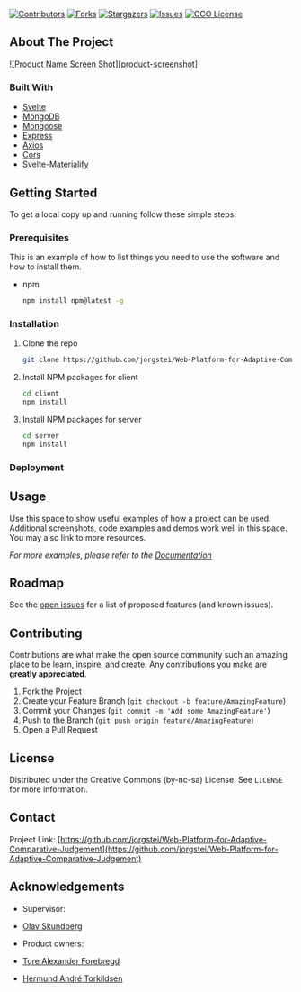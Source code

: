 <!--
*** Thanks for checking out the Best-README-Template. If you have a suggestion
*** that would make this better, please fork the repo and create a pull request
*** or simply open an issue with the tag "enhancement".
*** Thanks again! Now go create something AMAZING! :D
***
***
***
*** To avoid retyping too much info. Do a search and replace for the following:
*** jorgstei, Web-Platform-for-Adaptive-Comparative-Judgement, twitter_handle, email, project_title, project_description
-->

<!-- PROJECT SHIELDS -->
<!--
*** I'm using markdown "reference style" links for readability.
*** Reference links are enclosed in brackets [ ] instead of parentheses ( ).
*** See the bottom of this document for the declaration of the reference variables
*** for contributors-url, forks-url, etc. This is an optional, concise syntax you may use.
*** https://www.markdownguide.org/basic-syntax/#reference-style-links
-->

[![Contributors][contributors-shield]][contributors-url]
[![Forks][forks-shield]][forks-url]
[![Stargazers][stars-shield]][stars-url]
[![Issues][issues-shield]][issues-url]
[![CCO License][license-shield]][license-url]

<!-- ABOUT THE PROJECT -->

## About The Project

[![Product Name Screen Shot][product-screenshot]](https://example.com)

### Built With

- [Svelte](https://svelte.dev/)
- [MongoDB](https://www.mongodb.com/)
- [Mongoose](https://mongoosejs.com/)
- [Express](https://expressjs.com/)
- [Axios](https://www.npmjs.com/package/axios)
- [Cors](https://www.npmjs.com/package/cors)
- [Svelte-Materialify](https://svelte-materialify.vercel.app/)

<!-- GETTING STARTED -->

## Getting Started

To get a local copy up and running follow these simple steps.

### Prerequisites

This is an example of how to list things you need to use the software and how to install them.

- npm
  ```sh
  npm install npm@latest -g
  ```

### Installation

1. Clone the repo
   ```sh
   git clone https://github.com/jorgstei/Web-Platform-for-Adaptive-Comparative-Judgement.git
   ```
2. Install NPM packages for client
   ```sh
   cd client
   npm install
   ```
3. Install NPM packages for server
   ```sh
   cd server
   npm install
   ```

### Deployment

<!-- USAGE EXAMPLES -->

## Usage

Use this space to show useful examples of how a project can be used. Additional screenshots, code examples and demos work well in this space. You may also link to more resources.

_For more examples, please refer to the [Documentation](https://example.com)_

<!-- ROADMAP -->

## Roadmap

See the [open issues](https://github.com/jorgstei/Web-Platform-for-Adaptive-Comparative-Judgement/issues) for a list of proposed features (and known issues).

<!-- CONTRIBUTING -->

## Contributing

Contributions are what make the open source community such an amazing place to be learn, inspire, and create. Any contributions you make are **greatly appreciated**.

1. Fork the Project
2. Create your Feature Branch (`git checkout -b feature/AmazingFeature`)
3. Commit your Changes (`git commit -m 'Add some AmazingFeature'`)
4. Push to the Branch (`git push origin feature/AmazingFeature`)
5. Open a Pull Request

<!-- LICENSE -->

## License

Distributed under the Creative Commons (by-nc-sa) License. See `LICENSE` for more information.

<!-- CONTACT -->

## Contact

Project Link: [https://github.com/jorgstei/Web-Platform-for-Adaptive-Comparative-Judgement](https://github.com/jorgstei/Web-Platform-for-Adaptive-Comparative-Judgement)

<!-- ACKNOWLEDGEMENTS -->

## Acknowledgements

- Supervisor:
- [Olav Skundberg](https://www.ntnu.no/ansatte/olav.skundberg)

- Product owners:
- [Tore Alexander Forebregd](https://www.ntnu.no/ansatte/tore.a.forbregd)
- [Hermund André Torkildsen](https://www.ntnu.no/ansatte/hermund.a.torkildsen)

<!-- MARKDOWN LINKS & IMAGES -->
<!-- https://www.markdownguide.org/basic-syntax/#reference-style-links -->

[contributors-shield]: https://img.shields.io/github/contributors/jorgstei/Web-Platform-for-Adaptive-Comparative-Judgement.svg?style=for-the-badge
[contributors-url]: https://github.com/jorgstei/Web-Platform-for-Adaptive-Comparative-Judgement/contributors
[forks-shield]: https://img.shields.io/github/forks/skelletore/064bachelor2021.svg?style=for-the-badge
[forks-url]: https://github.com/skelletore/064bachelor2021/network/members
[stars-shield]: https://img.shields.io/github/stars/skelletore/064bachelor2021.svg?style=for-the-badge
[stars-url]: https://github.com/skelletore/064bachelor2021/stargazers
[issues-shield]: https://img.shields.io/github/issues/skelletore/064bachelor2021.svg?style=for-the-badge
[issues-url]: https://github.com/jorgstei/Web-Platform-for-Adaptive-Comparative-Judgement/issues
[license-shield]: https://img.shields.io/badge/license-CC%20(by--nc--sa)-green?style=for-the-badge
[license-url]: https://creativecommons.org/licenses/by-nc-sa/4.0/en/legalcode
